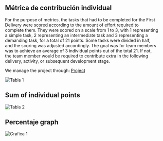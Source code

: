 ## Métrica de contribución individual

For the purpose of metrics, the tasks that had to be completed for the First Delivery were scored according to the amount of effort required to complete them. They were scored on a scale from 1 to 3, with 1 representing a simple task, 2 representing an intermediate task and 3 representing a demanding task, for a total of 21 points. Some tasks were divided in half, and the scoring was adjusted accordingly. The goal was for team members was to achieve an average of 3 individual points out of the total 21. If not, the team member would be required to contribute extra in the following delivery, activity, or subsequent development stage.



We manage the project through:  [Project](https://github.com/users/EduardoMatos05/projects/2)



![Tabla 1](https://alumnosuady-my.sharepoint.com/:i:/g/personal/a20200593_alumnos_uady_mx/EYclo3FWeAxLv4gYnGS4xZcB2xkUz6rJ5rCXJeRNBD8bvw?e=0Dsvq7)

## Sum of individual points


![Tabla 2](https://alumnosuady-my.sharepoint.com/:i:/g/personal/a20200593_alumnos_uady_mx/ERsvqMlGenZAkFh_Emx6HSABl6X22nkG3UsCyjLU6vHfiQ?e=3eJO9H)

## Percentaje graph


![Grafica 1](https://alumnosuady-my.sharepoint.com/:i:/g/personal/a20200593_alumnos_uady_mx/EU13Jn_uIQVEoTHmRixycRQBRKgX9w3G2cLG4-QwYOaLkA?e=R2AHX7)


